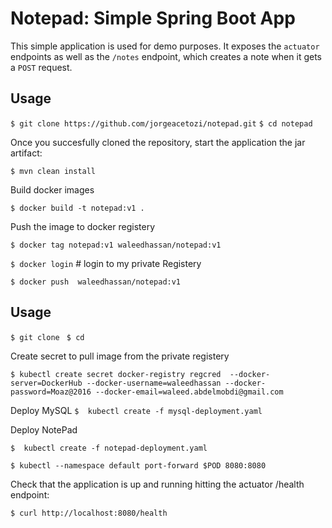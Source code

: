 # Notepad: Simple Spring Boot App

This simple application is used for demo purposes. It exposes the `actuator` endpoints as well as the `/notes` endpoint, which creates a note when it gets a `POST` request.

## Usage


`$ git clone https://github.com/jorgeacetozi/notepad.git`
`$ cd notepad`

Once you succesfully cloned the repository, start the application the jar artifact:

`$ mvn clean install`


Build docker images

`$ docker build -t notepad:v1 .`

Push the image to docker registery

`$ docker tag notepad:v1 waleedhassan/notepad:v1`

`$ docker login` # login to my private Registery 

`$ docker push  waleedhassan/notepad:v1`

## Usage 

`$ git clone `
`$ cd `

Create secret to pull image from the private registery

`$ kubectl create secret docker-registry regcred  --docker-server=DockerHub --docker-username=waleedhassan --docker-password=Moaz@2016 --docker-email=waleed.abdelmobdi@gmail.com `

Deploy MySQL 
`$  kubectl create -f mysql-deployment.yaml`

Deploy NotePad

`$  kubectl create -f notepad-deployment.yaml` 

`$ kubectl --namespace default port-forward $POD 8080:8080 `

Check that the application is up and running hitting the actuator /health endpoint:

`$ curl http://localhost:8080/health`
